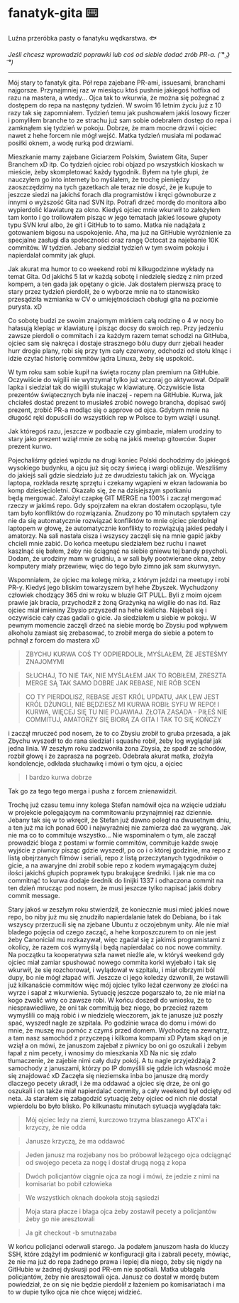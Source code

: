 # fanatyk-gita ⌨️
Luźna przeróbka pasty o fanatyku wędkarstwa. 🐟

_Jeśli chcesz wprowadzić poprawki lub coś od siebie dodać zrób PR-a. ( ͡° ͜ʖ ͡°)_

---

Mój stary to fanatyk gita. Pół repa zajebane PR-ami, issuesami, branchami najgorsze. Przynajmniej raz w miesiącu ktoś pushnie jakiegoś hotfixa od razu na mastera, a wtedy... Ojca tak to wkurwia, że można się pożegnać z dostępem do repa na następny tydzień. W swoim 16 letnim życiu już z 10 razy tak się zapomniałem. Tydzień temu jak pushowałem jakiś losowy ficzer i pomyliłem branche to ze strachu już sam sobie odebrałem dostęp do repa i zamknąłem się tydzień w pokoju. Dobrze, że mam mocne drzwi i ojciec nawet z hehe forcem nie mógł wejść. Matka tydzień musiała mi podawać posiłki oknem, a wodę rurką pod drzwiami.

Mieszkanie mamy zajebane Giciarzem Polskim, Światem Gita, Super Branchem xD itp. Co tydzień ojciec robi objazd po wszystkich kioskach w mieście, żeby skompletować każdy tygodnik. Byłem na tyle głupi, że nauczyłem go into internety bo myślałem, że trochę pieniędzy zaoszczędzimy na tych gazetkach ale teraz nie dosyć, że je kupuje to jeszcze siedzi na jakichś forach dla programistów i kręci gównoburze z innymi o wyższość Gita nad SVN itp. Potrafi drzeć mordę do monitora albo wypierdolić klawiaturę za okno. Kiedyś ojciec mnie wkurwił to założyłem tam konto i go trollowałem pisząc w jego tematach jakieś losowe głupoty typu SVN krul albo, że git i GitHub to to samo. Matka nie nadążała z gotowaniem bigosu na uspokojenie. Aha, ma już na GitHubie wyróżnienie za specjalne zasługi dla społeczności oraz rangę Octocat za najebanie 10K commitów. W tydzień. Jebany siedział tydzień w tym swoim pokoju i napierdalał commity jak głupi.

Jak akurat ma humor to co weekend robi mi kilkugodzinne wykłady na temat Gita. Od jakichś 5 lat w każdą sobotę i niedzielę siedzę z nim przed kompem, a ten gada jak opętany o gicie. Jak dostałem pierwszą pracę to stary przez tydzień pierdolił, że o wyborze mnie na to stanowisko przesądziła wzmianka w CV o umiejętnościach obsługi gita na poziomie purysta. xD

Co sobotę budzi ze swoim znajomym mirkiem całą rodzinę o 4 w nocy bo hałasują klepiąc w klawiaturę i pisząc docsy do swoich rep. Przy jedzeniu zawsze pierdoli o commitach i za każdym razem temat schodzi na GitHuba, ojciec sam się nakręca i dostaje strasznego bólu dupy durr zjebali header hurr drogie plany, robi się przy tym cały czerwony, odchodzi od stołu klnąc i idzie czytać historię commitów jądra Linuxa, żeby się uspokoić.

W tym roku sam sobie kupił na święta roczny plan premium na GitHubie. Oczywiście do wigilii nie wytrzymał tylko już wczoraj go aktywował. Odpalił lapka i siedział tak do wigilii stukając w klawiaturę. Oczywiście lista prezentów świątecznych była nie inaczej - repem na GitHubie. Kurwa, jak chciałeś dostać prezent to musiałeś zrobić nowego brancha, dopisać swój prezent, zrobić PR-a modląc się o approve od ojca. Gdybym mnie na długość ręki dopuścili do wszystkich rep w Polsce to bym wziął i usunął.

Jak któregoś razu, jeszcze w podbazie czy gimbazie, miałem urodziny to stary jako prezent wziął mnie ze sobą na jakiś meetup gitowców. Super prezent kurwo.

Pojechaliśmy gdzieś wpizdu na drugi koniec Polski dochodzimy do jakiegoś wysokiego budynku, a ojcu już się oczy świecą i wargi oblizuje. Weszliśmy do jakiejś sali gdzie siedziało już ze dwudziestu takich jak on. Wyciąga laptopa, rozkłada resztę sprzętu i czekamy wgapieni w ekran ładowania bo komp dziesięcioletni. Okazało się, że na dzisiejszym spotkaniu będą mergować. Założył czapkę GIT MERGE na 100% i zaczął mergować rzeczy w jakimś repo. Gdy spojrzałem na ekran dostałem oczopląsu, tyle tam było konfliktów do rozwiązania. Znudzony po 10 minutach spytałem czy nie da się automatycznie rozwiązać konfliktów to mnie ojciec pierdolnął laptopem w głowę, że automatycznie konflikty to rozwiązują jakieś pedały i amatorzy. Na sali nastała cisza i wszyscy zaczęli się na mnie gapić jakby chcieli mnie zabić. Do końca meetupu siedziałem bez ruchu i nawet kaszlnąć się bałem, żeby nie ściągnąć na siebie gniewu tej bandy psycholi. Dodam, że urodziny mam w grudniu, a w sali były pootwierane okna, żeby komputery miały przewiew, więc do tego było zimno jak sam skurwysyn.

Wspomniałem, że ojciec ma kolegę mirka, z którym jeździ na meetupy i robi PR-y. Kiedyś jego bliskim towarzyszem był hehe Zbyszek. Wychudzony człowiek chodzący 365 dni w roku w bluzie GIT PULL. Byli z moim ojcem prawie jak bracia, przychodził z żoną Grażynką na wigilie do nas itd. Raz ojciec miał imieniny Zbysio przyszedł na hehe kielicha. Najebali się i oczywiście cały czas gadali o gicie. Ja siedziałem u siebie w pokoju. W pewnym momencie zaczęli drzeć na siebie mordę bo Zbysiu pod wpływem alkoholu zamiast się zrebasować, to zrobił merga do siebie a potem to pchnął z forcem do mastera xD
> ZBYCHU KURWA COŚ TY ODPIERDOLIŁ, MYŚLAŁEM, ŻE JESTEŚMY ZNAJOMYMI

> SŁUCHAJ, TO NIE TAK, NIE MYŚLAŁEM JAK TO ROBIŁEM, ZRESZTA MERGE SĄ TAK SAMO DOBRE JAK REBASE, NIE RÓB SCEN

> CO TY PIERDOLISZ, REBASE JEST KRÓL UPDATU, JAK LEW JEST KRÓL DŻUNGLI, NIE BĘDZIESZ MI KURWA ROBIŁ SYFU W REPO! I KURWA, WIĘCEJ SIĘ TU NIE POJAWIAJ. ZŁOTA ZASADA - PIŁEŚ NIE COMMITUJ, AMATORZY SIĘ BIORĄ ZA GITA I TAK TO SIĘ KOŃCZY

i zaczął mruczeć pod nosem, że to co Zbysiu zrobił to gruba przesada, a jak Zbychu wyszedł to do rana siedział i squashe robił, żeby log wyglądał jak jedna linia. W zeszłym roku zadzwoniła żona Zbysia, że spadł ze schodów, rozbił głowę i że zaprasza na pogrzeb. Odebrała akurat matka, złożyła kondolencje, odkłada słuchawkę i mówi o tym ojcu, a ojciec
> I bardzo kurwa dobrze

Tak go za tego tego merga i pusha z forcem znienawidził.

Trochę już czasu temu inny kolega Stefan namówił ojca na wzięcie udziału w projekcie polegającym na commitowaniu przynajmniej raz dziennie. Jebany tak się w to wkręcił, że Stefan już dawno poległ na dwusetnym dniu, a ten już ma ich ponad 600 i najwyraźniej nie zamierza dać za wygraną. Jak nie ma co to commituje wszystko... Nie wspominałem o tym, ale zaczął prowadzić bloga z postami w formie commitów, commituje każde swoje wyjście z piwnicy pisząc gdzie wyszedł, po co i o której godzinie, ma repo z listą obejrzanych filmów i seriali, repo z listą przeczytanych tygodników o gicie, a na awaryjne dni zrobił sobie repo z kodem wymagającym dużej ilości jakichś głupich poprawek typu brakujące średniki. I jak nie ma co commitnąć to kurwa dodaje średnik do linijki 1337 i odhaczona commit na ten dzień mrucząc pod nosem, że musi jeszcze tylko napisać jakiś dobry commit message.

Stary jakoś w zeszłym roku stwierdził, że koniecznie musi mieć jakieś nowe repo, bo niby już mu się znudziło napierdalanie łatek do Debiana, bo i tak wszyscy przerzucili się na zjebane Ubuntu z oczojebnym unity.
Ale nie miał bladego pojęcia od czego zacząć, a hehe korposzczurem to on nie jest żeby Canonicial mu rozkazywał, więc zgadał się z jakimiś programistami z okolicy, że razem coś wymyślą i będą napierdalać co noc nowe commity. 
Na początku ta kooperatywa szła nawet nieźle ale, w któryś weekend gdy ojciec miał zamiar spushować nowego commita korki wyjebało i tak się wkurwił, że się rozchorował, i wylądował w szpitalu, i miał olbrzymi ból dupy, bo nie mógł złapać wifi. Jeszcze ci jego koledzy dzwonili, że wstawili już kilkanaście commitów więc mój ojciec tylko leżał czerwony ze złości na wyrze i sapał z wkurwienia. Sytuację jeszcze pogarszało to, że nie miał na kogo zwalić winy co zawsze robi. W końcu doszedł do wniosku, że to niesprawiedliwe, że oni tak commitują bez niego, bo przecież razem wymyślili co mają robić i w niedzielę wieczorem, jak te janusze już poszły spać, wyszedł nagle ze szpitala.
Po godzinie wraca do domu i mówi do mnie, że muszę mu pomóc z czymś przed domem. Wychodzę na zewnątrz, a tam nasz samochód z przyczepą i kilkoma kompami xD Pytam skąd on je wziął a on mówi, że januszom zajebał z piwnicy bo oni go oszukali i żebym łapał z nim pecety, i wnosimy do mieszkania XD Na nic się zdało tłumaczenie, że zajebie nimi cały duży pokój. 
A tu nagle przyjeżdżają 2 samochody z januszami, którzy po IP domyślili się gdzie ich własność może się znajdować xD Zaczęła się nieziemska inba bo janusze drą mordy dlaczego pecety ukradł, i że ma oddawać a ojciec się drze, że oni go oszukali i on także miał napierdalać commity, a cały weekend był odcięty od neta. Ja starałem się załagodzić sytuację żeby ojciec od nich nie dostał wpierdolu bo było blisko.
Po kilkunastu minutach sytuacja wyglądała tak:
> Mój ojciec leży na ziemi, kurczowo trzyma blaszanego ATX'a i krzyczy, że nie odda

> Janusze krzyczą, że ma oddawać

> Jeden janusz ma rozjebany nos bo próbował leżącego ojca odciągnąć od swojego peceta za nogę i dostał drugą nogą z kopa

> Dwóch policjantów ciągnie ojca za nogi i mówi, że jedzie z nimi na komisariat bo pobił człowieka

> We wszystkich oknach dookoła stoją sąsiedzi

> Moja stara płacze i błaga ojca żeby zostawił pecety a policjantów żeby go nie aresztowali

> Ja git checkout -b smutnazaba

W końcu policjanci oderwali starego. Ja podałem januszom hasła do kluczy SSH, które zdążył im podmienić w konfiguracji gita i zabrali pecety, mówiąc, że nie ma już do repa żadnego prawa i lepiej dla niego, żeby się nigdy na GitHubie w żadnej dyskusji pod PR-em nie spotkali. Matka ubłagała policjantów, żeby nie aresztowali ojca. Janusz co dostał w mordę butem powiedział, że on się nie będzie pierdolił z łażeniem po komisariatach i ma to w dupie tylko ojca nie chce więcej widzieć.
